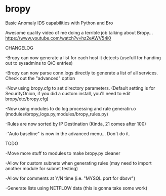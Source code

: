 # bropy
Basic Anomaly IDS capabilities with Python and Bro

Awesome quality video of me doing a terrible job talking about Bropy... https://www.youtube.com/watch?v=hz2eAWV54i0

CHANGELOG


-Bropy can now generate a list for each host it detects (usefull for handing out to sysadmins to Q/C entries)

-Bropy can now parse conn.logs directly to generate a list of all services. Check out the "advanced" option

-Now using bropy.cfg to set directory parameters.
	(Default setting is for SecurityOnion, if you did a custom install, you'll need to edit bropy/etc/bropy.cfg)

-Now using modules to do log processing and rule generatin.o
	(modules/bropy_logs.py,modules/bropy_rules.py)

-Rules are now sorted by IP Destination (Kinda, 21 comes after 100)

-"Auto baseline" is now in the advanced menu... Don't do it.

TODO

-Move more stuff to modules to make bropy.py cleaner

-Allow for custom subnets when generating rules (may need to import another module for subnet testing)

-Allow for comments at Y/N time (i.e. "MYSQL port for dbsvr")

-Generate lists using NETFLOW data (this is gonna take some work)